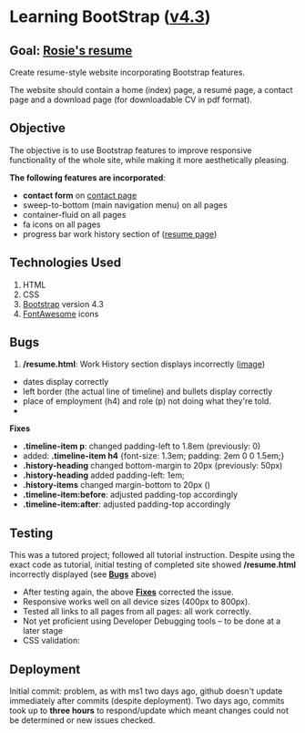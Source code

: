 # Learning BootStrap ([v4.3](https://getbootstrap.com/docs/4.3/getting-started/introduction/))

## Goal: [Rosie's resume](rita-stu.github.io/resume-rosie/index.html)
Create resume-style website incorporating Bootstrap features.

The website should contain a home (index) page, a resumé page, a contact page and a download page (for downloadable CV in pdf format).

## Objective
The objective is to use Bootstrap features to improve responsive functionality of the whole site, while making it more aesthetically pleasing.

__The following features are incorporated__:
- __contact form__ on [contact page](https://rita-stu.github.io/resume-rosie/contact.html)
- sweep-to-bottom (main navigation menu) on all pages
- container-fluid on all pages
- fa icons on all pages
- progress bar work history section of ([resume page](https://rita-stu.github.io/resume-rosie/resume.html))


## Technologies Used

1. HTML
2. CSS
3. [Bootstrap](https://getbootstrap.com/docs/4.3/getting-started/introduction/) version 4.3
4. [FontAwesome](https://fontawesome.com/) icons


## <a name="bugs">Bugs</a>

1. __/resume.html__: Work History section displays incorrectly ([image](rita-stu.github.io/bugs/WorkHistory.png))
* dates display correctly
* left border (the actual line of timeline) and bullets display correctly
* place of employment (h4) and role (p) not doing what they're told.
* 

<a name="fix">__Fixes__</a>
- __.timeline-item p__: changed padding-left to 1.8em (previously: 0)
- added: __.timeline-item h4__ {font-size: 1.3em; padding: 2em 0 0 1.5em;}
- __.history-heading__  changed bottom-margin to 20px (previously: 50px)
- __.history-heading__  added padding-left: 1em;
- __.history-items__    changed margin-bottom to 20px ()
- __.timeline-item:before__: adjusted padding-top accordingly
- __.timeline-item:after__: adjusted padding-top accordingly


## Testing
This was a tutored project; followed all tutorial instruction. Despite using the exact code as tutorial, initial testing of completed site showed __/resume.html__ incorrectly displayed (see __[Bugs](#bugs)__ above)

* After testing again, the above __[Fixes](#fix)__ corrected the issue.
* Responsive works well on all device sizes (400px to 800px).
* Tested all links to all pages from all pages: all work correctly.
* Not yet proficient using Developer Debugging tools – to be done at a later stage
* CSS validation: 


## Deployment
Initial commit: problem, as with ms1 two days ago, github doesn't update immediately after commits (despite deployment). Two days ago, commits took up to __three hours__ to respond/update which meant changes could not be determined or new issues checked.




